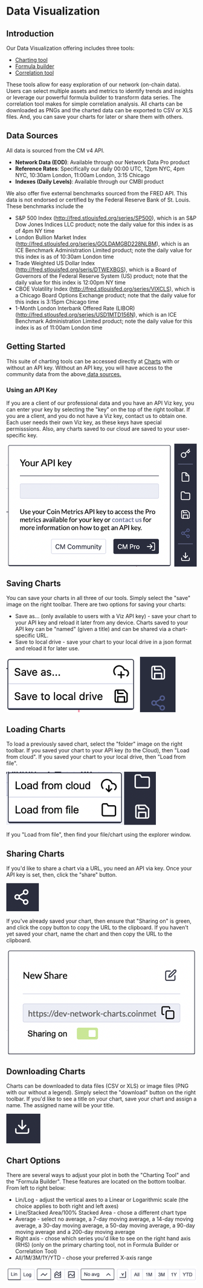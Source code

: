 # Data Visualization

## Introduction

Our  Data Visualization offering includes three tools:

* [Charting tool](charting-tool/)
* [Formula builder](formula-builder.md)
* [Correlation tool](correlation-tool.md)

These tools allow for easy exploration of our network (on-chain data).  Users can select multiple assets and metrics to identify trends and insights or leverage our powerful formula builder to transform data series.   The correlation tool makes for simple correlation analysis.  All charts can be downloaded as PNGs and the charted data can be exported to CSV or XLS files.  And, you can save your charts for later or share them with others.

## Data Sources

All data is sourced from the CM v4 API. &#x20;

* **Network Data (EOD)**:  Available through our Network Data Pro product
* **Reference Rates**:  Specifically our daily 00:00 UTC, 12pm NYC, 4pm NYC, 10:30am London, 11:00am London,  3:15 Chicago&#x20;
* **Indexes (Daily Levels)**:  Available through our CMBI product

We also offer five external benchmarks sourced from the FRED API.  This data is not endorsed or certified by the Federal Reserve Bank of St. Louis.  These benchmarks include the&#x20;

* &#x20;S\&P 500 Index (http://fred.stlouisfed.org/series/SP500), which is an S\&P Dow Jones Indices LLC product; note the daily value for this index is as of 4pm NY time
* London Bullion Market Index (http://fred.stlouisfed.org/series/GOLDAMGBD228NLBM), which is an ICE Benchmark Administration Limited product; note the daily value for this index is as of 10:30am London time
* Trade Weighted US Dollar Index (http://fred.stlouisfed.org/seris/DTWEXBGS), which is a Board of Governors of the Federal Reserve System (US) product; note that the daily value for this index is 12:00pm NY time
* CBOE Volatility Index (http://fred.stlouisfed.org/series/VIXCLS), which is a Chicago Board Options Exchange product; note that the daily value for this index is 3:15pm Chicago time
* 1-Month London Interbank Offered Rate (LIBOR) (http://fred.stlousfed.org/series/USD1MTD156N), which is an ICE Benchmark Administration Limited product; note the daily value for this index is as of 11:00am London time

## Getting Started

This suite of charting tools can be accessed directly at [Charts](https://network-charts.coinmetrics.io) with or without an API key.   Without an API key, you will have access to the community data from the above[ data sources. ](./#data-sources)

### Using an API Key

If you are a client of our professional data and you have an API Viz key, you can enter your key by selecting the "key" on the top of the right toolbar.  If you are a client, and you do not have a Viz key, contact us to obtain one.  Each user needs their own Viz key, as these keys have special permisssions.  Also, any charts saved to our cloud are saved to your user-specific key. &#x20;

![](../../.gitbook/assets/screen-shot-2020-12-20-at-4.48.50-pm.png)

## Saving Charts

You can save your charts in all three of our tools.  Simply select the "save" image on the right toolbar.   There are two options for saving your charts:

* Save as... (only available to users with a Viz API key) - save your chart to your API key and reload it later from any device.  Charts saved to your API key can be "named" (given a title) and can be shared via a chart-specific URL.
* Save to local drive - save your chart to your local drive in a json format and reload it for later use.

![Click on the "disk" to find the Save Options](../../.gitbook/assets/screen-shot-2020-12-21-at-11.51.39-am.png)

## Loading Charts

To load a previously saved chart, select the "folder" image on the right toolbar.   If you saved your chart to your API key (to the Cloud), then "Load from cloud".  If you saved your chart to your local drive, then "Load from file".&#x20;

![](../../.gitbook/assets/screen-shot-2021-07-19-at-10.00.54-am.png)

If you "Load from file", then find your file/chart using the explorer window.

## Sharing Charts

If you'd like to share a chart via a URL, you need an API via key.  Once your API key is set, then, click the "share" button. &#x20;

![Click on the "share" button to copy a sharable URL to the desktop](../../.gitbook/assets/screen-shot-2020-12-30-at-12.33.01-pm.png)

If you've already saved your chart, then ensure that "Sharing on" is green, and click the copy button to copy the URL to the clipboard.   If you haven't yet saved your chart, name the chart and then copy the URL to the clipboard.

![](../../.gitbook/assets/screen-shot-2020-12-30-at-12.36.51-pm.png)

## Downloading Charts

Charts can be downloaded to data files (CSV or XLS) or image files (PNG with our without a legend).   Simply select the "download" button on the right toolbar.  If you'd like to see a title on your chart, save your chart and assign a name.  The assigned name will be your title. &#x20;

![Click on the "download" button to find the Download Options](../../.gitbook/assets/screen-shot-2020-12-30-at-12.21.12-pm.png)

## Chart Options

There are several ways to adjust your plot in both the "Charting Tool" and the "Formula Builder".  These features are located on the bottom toolbar.  From left to right below:

* Lin/Log - adjust the vertical axes to a Linear or Logarithmic scale (the choice applies to both right and left axes)
* Line/Stacked Area/100% Stacked Area - chose a different chart type
* Average - select no average, a 7-day moving average, a 14-day moving average, a 30-day moving average, a 50-day moving average, a 90-day moving average and a 200-day moving average
* Right axis - chose which series you'd like to see on the right hand axis (RHS) (only on the primary charting tool, not in Formula Builder or Correlation Tool)
* All/1M/3M/1Y/YTD - chose your preferred X-axis range &#x20;

![](../../.gitbook/assets/screen-shot-2021-05-14-at-9.01.54-am.png)

